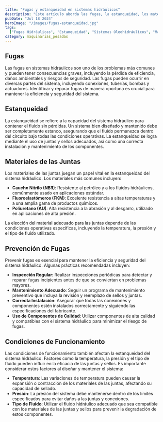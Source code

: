 ```yaml
---
title: "Fugas y estanqueidad en sistemas hidráulicos"
description: "Este artículo aborda las fugas, la estanqueidad, los materiales de las juntas, la prevención de fugas y las condiciones de funcionamiento en sistemas hidráulicos móviles."
pubDate: "Jul 18 2024"
heroImage: "/images/fugas-estanqueidad.jpg"
tags:
  ["Fugas Hidráulicas", "Estanqueidad", "Sistemas Oleohidráulicos", "Mantenimiento de Maquinaria"]
category: maquinarias_pesadas
---
```


## Fugas

Las fugas en sistemas hidráulicos son uno de los problemas más comunes y pueden tener consecuencias graves, incluyendo la pérdida de eficiencia, daños ambientales y riesgos de seguridad. Las fugas pueden ocurrir en diversas partes del sistema, incluyendo conexiones, tuberías, bombas y actuadores. Identificar y reparar fugas de manera oportuna es crucial para mantener la eficiencia y seguridad del sistema.

## Estanqueidad

La estanqueidad se refiere a la capacidad del sistema hidráulico para contener el fluido sin pérdidas. Un sistema bien diseñado y mantenido debe ser completamente estanco, asegurando que el fluido permanezca dentro del circuito bajo todas las condiciones operativas. La estanqueidad se logra mediante el uso de juntas y sellos adecuados, así como una correcta instalación y mantenimiento de los componentes.

## Materiales de las Juntas

Los materiales de las juntas juegan un papel vital en la estanqueidad del sistema hidráulico. Los materiales más comunes incluyen:

- **Caucho Nitrilo (NBR)**: Resistente al petróleo y a los fluidos hidráulicos, comúnmente usado en aplicaciones estándar.
- **Fluoroelastómeros (FKM)**: Excelente resistencia a altas temperaturas y a una amplia gama de productos químicos.
- **Poliuretano (AU)**: Alta resistencia a la abrasión y al desgarro, utilizado en aplicaciones de alta presión.

La elección del material adecuado para las juntas depende de las condiciones operativas específicas, incluyendo la temperatura, la presión y el tipo de fluido utilizado.

## Prevención de Fugas

Prevenir fugas es esencial para mantener la eficiencia y seguridad del sistema hidráulico. Algunas prácticas recomendadas incluyen:

- **Inspección Regular**: Realizar inspecciones periódicas para detectar y reparar fugas incipientes antes de que se conviertan en problemas mayores.
- **Mantenimiento Adecuado**: Seguir un programa de mantenimiento preventivo que incluya la revisión y reemplazo de sellos y juntas.
- **Correcta Instalación**: Asegurar que todas las conexiones y componentes estén instalados correctamente y siguiendo las especificaciones del fabricante.
- **Uso de Componentes de Calidad**: Utilizar componentes de alta calidad y compatibles con el sistema hidráulico para minimizar el riesgo de fugas.

## Condiciones de Funcionamiento

Las condiciones de funcionamiento también afectan la estanqueidad del sistema hidráulico. Factores como la temperatura, la presión y el tipo de fluido pueden influir en la eficacia de las juntas y sellos. Es importante considerar estos factores al diseñar y mantener el sistema:

- **Temperatura**: Las variaciones de temperatura pueden causar la expansión o contracción de los materiales de las juntas, afectando su capacidad de sellado.
- **Presión**: La presión del sistema debe mantenerse dentro de los límites especificados para evitar daños a las juntas y conexiones.
- **Tipo de Fluido**: Utilizar el fluido hidráulico adecuado que sea compatible con los materiales de las juntas y sellos para prevenir la degradación de estos componentes.